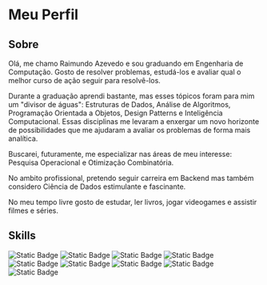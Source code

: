 # Meu Perfil

## Sobre

Olá, me chamo Raimundo Azevedo e sou graduando em Engenharia de Computação. Gosto de resolver problemas, estudá-los e avaliar qual o melhor curso de ação seguir para resolvê-los.

Durante a graduação aprendi bastante, mas esses tópicos foram para mim um "divisor de águas": Estruturas de Dados, Análise de Algoritmos, Programação Orientada a Objetos, Design Patterns e Inteligência Computacional. Essas disciplinas me levaram a enxergar um novo horizonte de possibilidades que me ajudaram a avaliar os problemas de forma mais analítica.

Buscarei, futuramente, me especializar nas áreas de meu interesse: Pesquisa Operacional e Otimização Combinatória.

No ambito profissional, pretendo seguir carreira em Backend mas também considero Ciência de Dados estimulante e fascinante.

No meu tempo livre gosto de estudar, ler livros, jogar videogames e assistir filmes e séries.

## Skills

<img alt="Static Badge" src="https://img.shields.io/badge/C-000?style=for-the-badge&logo=c&color=black"> <img alt="Static Badge" src="https://img.shields.io/badge/C%2B%2B-000?style=for-the-badge&logo=cplusplus&color=black">
<img alt="Static Badge" src="https://img.shields.io/badge/Java-000?style=for-the-badge&logo=java&logoColor=white&color=black">
<img alt="Static Badge" src="https://img.shields.io/badge/Python-000?style=for-the-badge&logo=python&color=black">
<img alt="Static Badge" src="https://img.shields.io/badge/Django-000?style=for-the-badge&logo=django&color=black">
<img alt="Static Badge" src="https://img.shields.io/badge/MySQL-000?style=for-the-badge&logo=mysql&logoColor=white&color=black">
<img alt="Static Badge" src="https://img.shields.io/badge/Cmake-000?style=for-the-badge&logo=cmake&logoColor=white&color=black">
<img alt="Static Badge" src="https://img.shields.io/badge/Git-000?style=for-the-badge&logo=git&logoColor=white&color=black">
<img alt="Static Badge" src="https://img.shields.io/badge/Github-000?style=for-the-badge&logo=github&logoColor=white&color=black">
